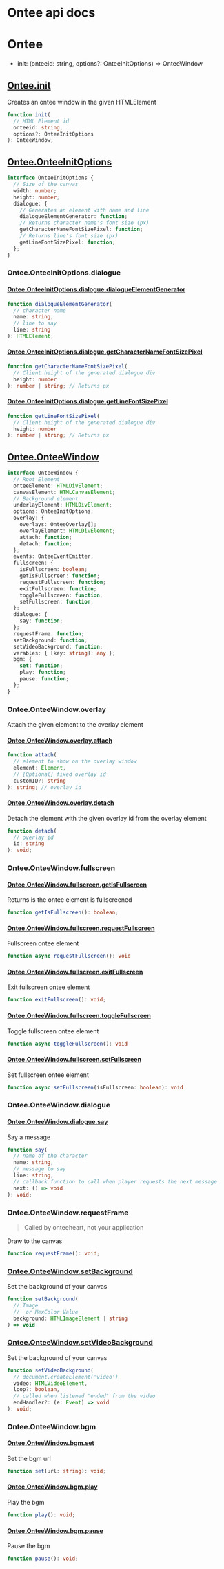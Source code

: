 # Ontee api docs

# Ontee

- init: (onteeid: string, options?: OnteeInitOptions) => OnteeWindow

## [Ontee.init](https://github.com/Oein/Ontee.JS/blob/master/exampleCodes/Ontee.init.md)

Creates an ontee window in the given HTMLElement

```ts
function init(
  // HTML Element id
  onteeid: string,
  options?: OnteeInitOptions
): OnteeWindow;
```

## [Ontee.OnteeInitOptions](https://github.com/Oein/Ontee.JS/blob/master/src/ontee/types.ts#L1)

```ts
interface OnteeInitOptions {
  // Size of the canvas
  width: number;
  height: number;
  dialogue: {
    // Generates an element with name and line
    dialogueElementGenerator: function;
    // Returns character name's font size (px)
    getCharacterNameFontSizePixel: function;
    // Returns line's font size (px)
    getLineFontSizePixel: function;
  };
}
```

### Ontee.OnteeInitOptions.dialogue

#### [Ontee.OnteeInitOptions.dialogue.dialogueElementGenerator](https://github.com/Oein/Ontee.JS/blob/master/exampleCodes/Ontee.OnteeInitOptions.dialogue.dialogueElementGenerator.md)

```ts
function dialogueElementGenerator(
  // character name
  name: string,
  // line to say
  line: string
): HTMLElement;
```

#### [Ontee.OnteeInitOptions.dialogue.getCharacterNameFontSizePixel](https://github.com/Oein/Ontee.JS/blob/master/exampleCodes/Ontee.OnteeInitOptions.dialogue.getCharacterNameFontSizePixel.md)

```ts
function getCharacterNameFontSizePixel(
  // Client height of the generated dialogue div
  height: number
): number | string; // Returns px
```

#### [Ontee.OnteeInitOptions.dialogue.getLineFontSizePixel](https://github.com/Oein/Ontee.JS/blob/master/exampleCodes/Ontee.OnteeInitOptions.dialogue.getLineFontSizePixel.md)

```ts
function getLineFontSizePixel(
  // Client height of the generated dialogue div
  height: number
): number | string; // Returns px
```

## [Ontee.OnteeWindow](https://github.com/Oein/Ontee.JS/blob/147830e9049284ecae30124355e53190cc0293ad/src/ontee/types.ts#L38)

```ts
interface OnteeWindow {
  // Root Element
  onteeElement: HTMLDivElement;
  canvasElement: HTMLCanvasElement;
  // Background element
  underlayElement: HTMLDivElement;
  options: OnteeInitOptions;
  overlay: {
    overlays: OnteeOverlay[];
    overlayElement: HTMLDivElement;
    attach: function;
    detach: function;
  };
  events: OnteeEventEmitter;
  fullscreen: {
    isFullscreen: boolean;
    getIsFullscreen: function;
    requestFullscreen: function;
    exitFullscreen: function;
    toggleFullscreen: function;
    setFullscreen: function;
  };
  dialogue: {
    say: function;
  };
  requestFrame: function;
  setBackground: function;
  setVideoBackground: function;
  varables: { [key: string]: any };
  bgm: {
    set: function;
    play: function;
    pause: function;
  };
}
```

### Ontee.OnteeWindow.overlay

Attach the given element to the overlay element

#### [Ontee.OnteeWindow.overlay.attach](https://github.com/Oein/Ontee.JS/blob/master/exampleCodes/Ontee.OnteeWindow.overlay.attach.md)

```ts
function attach(
  // element to show on the overlay window
  element: Element,
  // [Optional] fixed overlay id
  customID?: string
): string; // overlay id
```

#### [Ontee.OnteeWindow.overlay.detach](https://github.com/Oein/Ontee.JS/blob/master/exampleCodes/Ontee.OnteeWindow.overlay.detach.md)

Detach the element with the given overlay id from the overlay element

```ts
function detach(
  // overlay id
  id: string
): void;
```

### Ontee.OnteeWindow.fullscreen

#### [Ontee.OnteeWindow.fullscreen.getIsFullscreen](https://github.com/Oein/Ontee.JS/blob/master/exampleCodes/Ontee.OnteeWindow.fullscreen.getIsFullscreen.md)

Returns is the ontee element is fullscreened

```ts
function getIsFullscreen(): boolean;
```

#### [Ontee.OnteeWindow.fullscreen.requestFullscreen](https://github.com/Oein/Ontee.JS/blob/master/exampleCodes/Ontee.OnteeWindow.fullscreen.requestFullscreen.md)

Fullscreen ontee element

```ts
function async requestFullscreen(): void
```

#### [Ontee.OnteeWindow.fullscreen.exitFullscreen](https://github.com/Oein/Ontee.JS/blob/master/exampleCodes/Ontee.OnteeWindow.fullscreen.exitFullscreen.md)

Exit fullscreen ontee element

```ts
function exitFullscreen(): void;
```

#### [Ontee.OnteeWindow.fullscreen.toggleFullscreen](https://github.com/Oein/Ontee.JS/blob/master/exampleCodes/Ontee.OnteeWindow.fullscreen.toggleFullscreen.md)

Toggle fullscreen ontee element

```ts
function async toggleFullscreen(): void
```

#### [Ontee.OnteeWindow.fullscreen.setFullscreen](https://github.com/Oein/Ontee.JS/blob/master/exampleCodes/Ontee.OnteeWindow.fullscreen.setFullscreen.md)

Set fullscreen ontee element

```ts
function async setFullscreen(isFullscreen: boolean): void
```

### Ontee.OnteeWindow.dialogue

#### [Ontee.OnteeWindow.dialogue.say](https://github.com/Oein/Ontee.JS/blob/master/exampleCodes/Ontee.OnteeWindow.dialogue.say.md)

Say a message

```ts
function say(
  // name of the character
  name: string,
  // message to say
  line: string,
  // callback function to call when player requests the next message
  next: () => void
): void;
```

### Ontee.OnteeWindow.requestFrame

> Called by onteeheart, not your application

Draw to the canvas

```ts
function requestFrame(): void;
```

### [Ontee.OnteeWindow.setBackground](https://github.com/Oein/Ontee.JS/blob/master/exampleCodes/Ontee.OnteeWindow.setBackground.md)

Set the background of your canvas

```ts
function setBackground(
  // Image
  //  or HexColor Value
  background: HTMLImageElement | string
) => void
```

### [Ontee.OnteeWindow.setVideoBackground](https://github.com/Oein/Ontee.JS/blob/master/exampleCodes/Ontee.OnteeWindow.setVideoBackground.md)

Set the background of your canvas

```ts
function setVideoBackground(
  // document.createElement('video')
  video: HTMLVideoElement,
  loop?: boolean,
  // called when listened "ended" from the video
  endHandler?: (e: Event) => void
): void;
```

### Ontee.OnteeWindow.bgm

#### [Ontee.OnteeWindow.bgm.set](https://github.com/Oein/Ontee.JS/blob/master/exampleCodes/Ontee.OnteeWindow.bgm.set.md)

Set the bgm url

```ts
function set(url: string): void;
```

#### [Ontee.OnteeWindow.bgm.play](https://github.com/Oein/Ontee.JS/blob/master/exampleCodes/Ontee.OnteeWindow.bgm.play.md)

Play the bgm

```ts
function play(): void;
```

#### [Ontee.OnteeWindow.bgm.pause](https://github.com/Oein/Ontee.JS/blob/master/exampleCodes/Ontee.OnteeWindow.bgm.pause.md)

Pause the bgm

```ts
function pause(): void;
```
